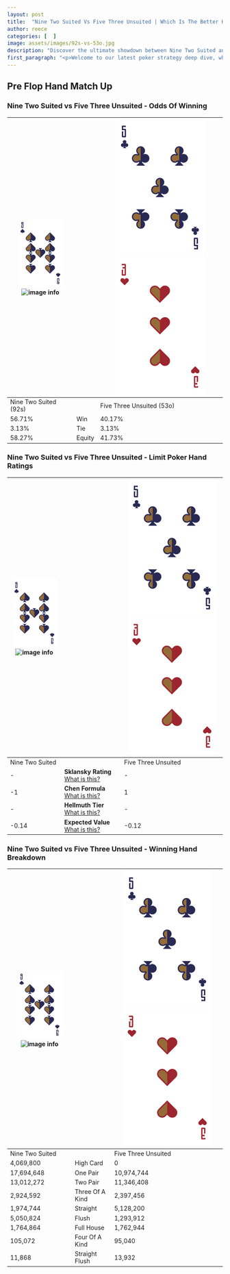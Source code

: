 ```yaml
---
layout: post
title:  "Nine Two Suited Vs Five Three Unsuited | Which Is The Better Hand In Poker? A Complete Guide"
author: reece
categories: [  ]
image: assets/images/92s-vs-53o.jpg
description: "Discover the ultimate showdown between Nine Two Suited and Five Three Unsuited in poker! Uncover the odds, strategies, and scenarios where one hand triumphs over the other. Get ready to up your poker game with this thrilling analysis."
first_paragraph: "<p>Welcome to our latest poker strategy deep dive, where we're pitting two distinct hands against each other in a high-stakes showdown: Nine Two Suited vs Five Three Unsuited.</p><p>In the dynamic world of poker, every decision counts, and knowing which hand holds the upper hand is key to your success at the table.</p><p>In this article, we'll dissect these two hands, explore the scenarios where one dominates the other, and equip you with the knowledge to make strategic choices that can tip the odds in your favor.</p><p>Get ready to unravel the intriguing dynamics of these poker hands and elevate your game to new heights.</p>"
---
```




[comment]: # (sp0)

## Pre Flop Hand Match Up

<div class="table hand-ratings" markdown="1"> 



### Nine Two Suited vs Five Three Unsuited - Odds Of Winning


    
| ![image info](assets/images/hand1/9.png) ![image info](assets/images/hand1/2s.png) |  | ![image info](assets/images/hand2/5.png) ![image info](assets/images/hand2/3o.png) |
| -------- | -------- | -------- |
| Nine Two Suited (92s) |  | Five Three Unsuited (53o) |
| 56.71% | Win | 40.17% |
| 3.13% | Tie | 3.13% |
| 58.27% | Equity | 41.73% |




[comment]: # (sp1)



### Nine Two Suited vs Five Three Unsuited - Limit Poker Hand Ratings


    
| ![image info](assets/images/hand1/9.png) ![image info](assets/images/hand1/2s.png) |  | ![image info](assets/images/hand2/5.png) ![image info](assets/images/hand2/3o.png) |
| -------- | -------- | -------- |
| Nine Two Suited |  | Five Three Unsuited |
| - | **Sklansky Rating** [What is this?](/sklansky-rating-explained) | - |
| -1 | **Chen Formula** [What is this?](/chen-formula-explained) | 1 |
| - | **Hellmuth Tier** [What is this?](/Hellmuth-tier-explained) | - |
| -0.14 | **Expected Value** [What is this?](/expected-value-explained) | -0.12 |




[comment]: # (sp2)



### Nine Two Suited vs Five Three Unsuited - Winning Hand Breakdown


    
| ![image info](assets/images/hand1/9.png) ![image info](assets/images/hand1/2s.png) |  | ![image info](assets/images/hand2/5.png) ![image info](assets/images/hand2/3o.png) |
| -------- | -------- | -------- |
| Nine Two Suited |  | Five Three Unsuited |
| 4,069,800 | High Card | 0 |
| 17,694,648 | One Pair | 10,974,744 |
| 13,012,272 | Two Pair | 11,346,408 |
| 2,924,592 | Three Of A Kind | 2,397,456 |
| 1,974,744 | Straight | 5,128,200 |
| 5,050,824 | Flush | 1,293,912 |
| 1,764,864 | Full House | 1,762,944 |
| 105,072 | Four Of A Kind | 95,040 |
| 11,868 | Straight Flush | 13,932 |




[comment]: # (sp3)



</div>

[comment]: # (sp4)



[comment]: # (sp5)

